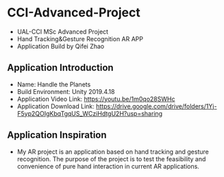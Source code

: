 # CCI-Advanced-Project
* UAL-CCI MSc Advanced Project
* Hand Tracking&amp;Gesture Recognition AR APP
* Application Build by Qifei Zhao
## Application Introduction
* Name: Handle the Planets
* Build Environment: Unity 2019.4.18
* Application Video Link: https://youtu.be/1m0qo28SWHc
* Application Download Link: https://drive.google.com/drive/folders/1Yj-F5yp2QOIgKbqTgqUS_WCziHdtgU2H?usp=sharing

## Application Inspiration
* My AR project is an application based on hand tracking and gesture recognition. The purpose of the project is to test the feasibility and convenience of pure hand interaction in current AR applications.

